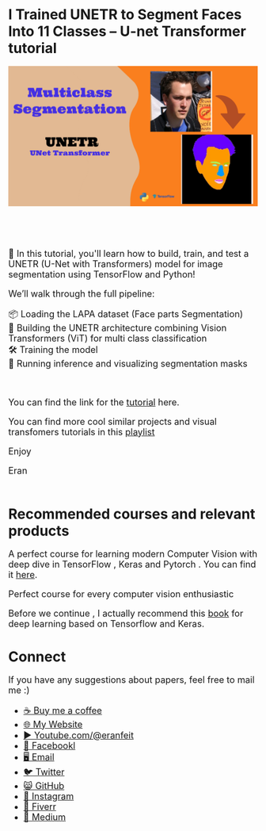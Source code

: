 # I Trained UNETR to Segment Faces Into 11 Classes – U-net Transformer tutorial

<p align="center">
  <img width="800" src="Multiclass Image Segmentation using UNETR.png" "image">
</p>

##
<br/><br/> 

<font size= "4" >

🚀 In this tutorial, you'll learn how to build, train, and test a UNETR (U-Net with Transformers) model for image segmentation using TensorFlow and Python!

We’ll walk through the full pipeline: <br/>

📦 Loading the LAPA dataset (Face parts Segmentation) <br/>
🧠 Building the UNETR architecture combining Vision Transformers (ViT) for multi class classification  <br/>
🛠️ Training the model  <br/>
🧪 Running inference and visualizing segmentation masks <br/>

<br/>

You can find the link for the [tutorial](https://youtu.be/rrtTfqiCc24) here. 

You can find more cool similar projects and visual transfomers tutorials in this [playlist](https://www.youtube.com/playlist?list=PLdkryDe59y4a2PRJda-Z7M7Sod7uQKT2d)

Enjoy

Eran
<br/><br/> 

</font>

# Recommended courses and relevant products 
<font size= "4" >

A perfect course for learning modern Computer Vision with deep dive in TensorFlow , Keras and Pytorch . You can find it [here](http://bit.ly/3HeDy1V).

Perfect course for every computer vision enthusiastic

Before we continue , I actually recommend this [book](https://amzn.to/3STWZ2N) for deep learning based on Tensorflow and Keras. 



</font>

# Connect

<font size= "4" >
If you have any suggestions about papers, feel free to mail me :)

- [☕ Buy me a coffee](https://ko-fi.com/eranfeit)
- [🌐 My Website](https://eranfeit.net)
- [▶️ Youtube.com/@eranfeit](https://www.youtube.com/channel/UCTiWJJhaH6BviSWKLJUM9sg)
- [🐙 Facebookl](https://www.facebook.com/groups/3080601358933585)
- [🖥️ Email](mailto:feitgemel@gmail.com)
- [🐦 Twitter](https://twitter.com/eran_feit )
- [😸 GitHub](https://github.com/feitgemel)
- [📸 Instagram](https://www.instagram.com/eran_feit/)
- [🤝 Fiverr ](https://www.fiverr.com/s/mB3Pbb)
- [📝 Medium ](https://medium.com/@feitgemel)


</font>

